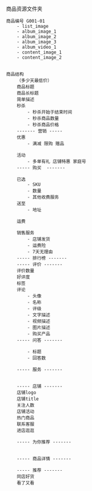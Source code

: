 商品资源文件夹

    商品编号 G001-01
        - list_image 
        - album_image_1
        - album_image_2
        - album_image_3
        - album_video_1
        - content_image_1
        - content_image_2


    商品结构
        （多少天最低价）
        商品标题
        商品长标题
        简单描述
        秒杀
            - 秒杀开始于结束时间
            - 秒杀商品数量
            - 秒杀商品价格
        ------- 营销 ----- 
        优惠
            - 满减 限购 赠品

        活动 
            - 多单有礼 店铺特惠 家庭号
        ----- 购买  ------- 

        已选
            - SKU
            - 数量
            - 其他收费服务
        送至
            - 地址
        
        运费 
        
        销售服务 
            - 店铺发货
            - 运费险
            - 7天无理由
        ----- 排行榜 ------- 
        ----- 评价 ------- 
        评价数量
        好评度
        标签
        评论 
            - 头像 
            - 名称 
            - 评级
            - 文字描述
            - 视频描述
            - 图片描述
            - 购买产品
        ----- 问答 ------- 
        
            - 标题
            - 回答数

        ----- 服务 ------- 


        ----- 店铺 ------- 
        店铺logo
        店铺title
        关注人数
        店铺活动
        热门商品
        联系客服
        进店逛逛

        ----- 为你推荐 ------- 


        ----- 商品详情 ------- 

        ----- 推荐 ------- 
        同店好货
        看了又看
